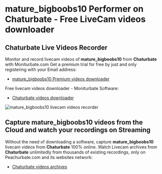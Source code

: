 # mature_bigboobs10 Performer on Chaturbate - Free LiveCam videos downloader

## Chaturbate Live Videos Recorder

Monitor and record livecam videos of **mature_bigboobs10** from **Chaturbate** with Moniturbate.com
Get a premium trial for free by just and only registering with your Email address:
* [mature_bigboobs10 Premium videos downloader](https://moniturbate.com/request-demo-licence-key.html)

Free livecam videos downloader - Moniturbate Software:
* [Chaturbate videos downloader](https://moniturbate.com/moniturbate-download-software.html)

![mature_bigboobs10 livecam videos recorder](https://peachurnet.com/templates/moniturbate-software.png)


## Capture mature_bigboobs10 videos from the Cloud and watch your recordings on Streaming

Without the need of downloading a software, capture **mature_bigboobs10** livecam videos from **Chaturbate** 100% online.
Watch Livecam archives from **Chaturbate** unlimitedly from thousands of existing recordings, only on Peachurbate.com and its websites network:
* [Chaturbate videos archives](https://peachurnet.com/)